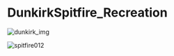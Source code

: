 # DunkirkSpitfire_Recreation

![dunkirk_img](https://www.wearethemighty.com/uploads/legacy/assets.rbl.ms/23388939/origin.jpg)


![spitfire012](https://user-images.githubusercontent.com/26766163/158608696-f8874225-81d6-4821-9ab6-4287f01b5238.jpg)

